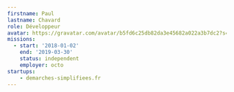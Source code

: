 ```yaml
---
firstname: Paul
lastname: Chavard
role: Développeur
avatar: https://gravatar.com/avatar/b5fd6c25db82da3e45682a022a3b7dc2?s=512
missions:
  - start: '2018-01-02'
    end: '2019-03-30'
    status: independent
    employer: octo
startups:
    - demarches-simplifiees.fr
---
```

